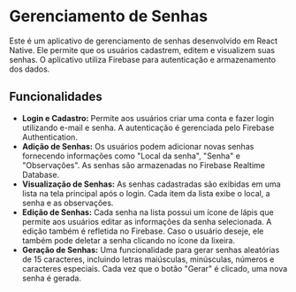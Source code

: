 # Gerenciamento de Senhas

Este é um aplicativo de gerenciamento de senhas desenvolvido em React Native. Ele permite que os usuários cadastrem, editem e visualizem suas senhas. O aplicativo utiliza Firebase para autenticação e armazenamento dos dados.

## Funcionalidades

- **Login e Cadastro:** Permite aos usuários criar uma conta e fazer login utilizando e-mail e senha. A autenticação é gerenciada pelo Firebase Authentication.
- **Adição de Senhas:** Os usuários podem adicionar novas senhas fornecendo informações como "Local da senha", "Senha" e "Observações". As senhas são armazenadas no Firebase Realtime Database.
- **Visualização de Senhas:** As senhas cadastradas são exibidas em uma lista na tela principal após o login. Cada item da lista exibe o local, a senha e as observações.
- **Edição de Senhas:** Cada senha na lista possui um ícone de lápis que permite aos usuários editar as informações da senha selecionada. A edição também é refletida no Firebase.
Caso o usuário deseje, ele também pode deletar a senha clicando no ícone da lixeira.
- **Geração de Senhas:** Uma funcionalidade para gerar senhas aleatórias de 15 caracteres, incluindo letras maiúsculas, minúsculas, números e caracteres especiais. Cada vez que o botão "Gerar" é clicado, uma nova senha é gerada.
